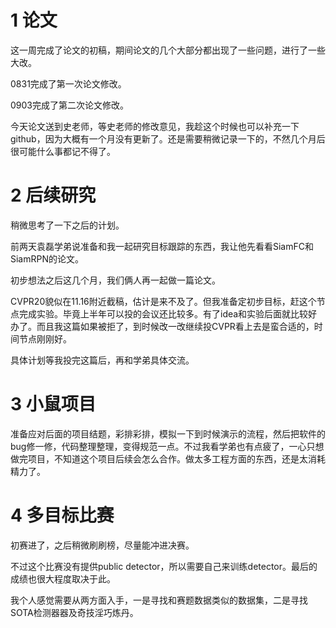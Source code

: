 # 1 论文

这一周完成了论文的初稿，期间论文的几个大部分都出现了一些问题，进行了一些大改。

0831完成了第一次论文修改。

0903完成了第二次论文修改。

今天论文送到史老师，等史老师的修改意见，我趁这个时候也可以补充一下github，因为大概有一个月没有更新了。还是需要稍微记录一下的，不然几个月后很可能什么事都记不得了。



# 2 后续研究

稍微思考了一下之后的计划。

前两天袁磊学弟说准备和我一起研究目标跟踪的东西，我让他先看看SiamFC和SiamRPN的论文。

初步想法之后这几个月，我们俩人再一起做一篇论文。

CVPR20貌似在11.16附近截稿，估计是来不及了。但我准备定初步目标，赶这个节点完成实验。毕竟上半年可以投的会议还比较多。有了idea和实验后面就比较好办了。而且我这篇如果被拒了，到时候改一改继续投CVPR看上去是蛮合适的，时间节点刚刚好。

具体计划等我投完这篇后，再和学弟具体交流。



# 3 小鼠项目

准备应对后面的项目结题，彩排彩排，模拟一下到时候演示的流程，然后把软件的bug修一修，代码整理整理，变得规范一点。不过我看学弟也有点疲了，一心只想做完项目，不知道这个项目后续会怎么合作。做太多工程方面的东西，还是太消耗精力了。



# 4 多目标比赛

初赛进了，之后稍微刷刷榜，尽量能冲进决赛。

不过这个比赛没有提供public detector，所以需要自己来训练detector。最后的成绩也很大程度取决于此。

我个人感觉需要从两方面入手，一是寻找和赛题数据类似的数据集，二是寻找SOTA检测器器及奇技淫巧炼丹。

